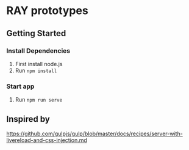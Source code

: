 # RAY prototypes

## Getting Started

### Install Dependencies

1. First install node.js
2. Run `npm install`

### Start app
1. Run `npm run serve`

## Inspired by
https://github.com/gulpjs/gulp/blob/master/docs/recipes/server-with-livereload-and-css-injection.md